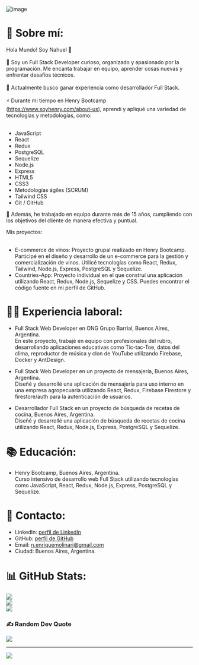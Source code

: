![image](https://user-images.githubusercontent.com/86387334/184496051-d90a2ad1-bd2b-468e-b7a9-578c78c2f036.png)





# 💫 Sobre mí:
Hola Mundo! Soy Nahuel 👋<br><br>🔭 Soy un Full Stack Developer curioso, organizado y apasionado por la programación. Me encanta trabajar en equipo, aprender cosas nuevas y enfrentar desafíos técnicos.<br><br>🌱 Actualmente busco ganar experiencia como desarrollador Full Stack.<br><br>⚡ Durante mi tiempo en Henry Bootcamp (https://www.soyhenry.com/about-us), aprendí y apliqué una variedad de tecnologías y metodologías, como:<br><br>
- JavaScript<br>
- React<br>
- Redux<br>
- PostgreSQL<br>
- Sequelize<br>
- Node.js<br>
- Express<br>
- HTML5<br>
- CSS3<br>
- Metodologías ágiles (SCRUM)<br>
- Tailwind CSS<br>
- Git / GitHub<br>

👯 Además, he trabajado en equipo durante más de 15 años, cumpliendo con los objetivos del cliente de manera efectiva y puntual.<br>

Mis proyectos:<br><br>
- E-commerce de vinos: Proyecto grupal realizado en Henry Bootcamp. Participé en el diseño y desarrollo de un e-commerce para la gestión y comercialización de vinos. Utilicé tecnologías como React, Redux, Tailwind, Node.js, Express, PostgreSQL y Sequelize.<br>
- Countries-App: Proyecto individual en el que construí una aplicación utilizando React, Redux, Node.js, Sequelize y CSS. Puedes encontrar el código fuente en mi perfil de GitHub.<br>

# 👨‍💻 Experiencia laboral:
- Full Stack Web Developer en ONG Grupo Barrial, Buenos Aires, Argentina.<br>
En este proyecto, trabajé en equipo con profesionales del rubro, desarrollando aplicaciones educativas como Tic-tac-Toe, datos del clima, reproductor de música y clon de YouTube utilizando Firebase, Docker y AntDesign.<br>

- Full Stack Web Developer en un proyecto de mensajería, Buenos Aires, Argentina.<br>
Diseñé y desarrollé una aplicación de mensajería para uso interno en una empresa agropecuaria utilizando React, Redux, Firebase Firestore y firestore/auth para la autenticación de usuarios.<br>

- Desarrollador Full Stack en un proyecto de búsqueda de recetas de cocina, Buenos Aires, Argentina.<br>
Diseñé y desarrollé una aplicación de búsqueda de recetas de cocina utilizando React, Redux, Node.js, Express, PostgreSQL y Sequelize.<br>

# 📚 Educación:
- Henry Bootcamp, Buenos Aires, Argentina.<br>
Curso intensivo de desarrollo web Full Stack utilizando tecnologías como JavaScript, React, Redux, Node.js, Express, PostgreSQL y Sequelize.<br>
# 📧 Contacto:
- LinkedIn: [perfil de LinkedIn](https://www.linkedin.com/in/nahuel-molinari/)
- GitHub: [perfil de GitHub](https://github.com/Feyenoord515)
- Email: n.enriquemolinari@gmail.com
- Ciudad: Buenos Aires, Argentina.
# 📊 GitHub Stats:
![](https://github-readme-stats.vercel.app/api?username=feyenoord515&theme=dark&hide_border=false&include_all_commits=false&count_private=false)<br/>
![](https://github-readme-streak-stats.herokuapp.com/?user=feyenoord515&theme=dark&hide_border=false)<br/>
![](https://github-readme-stats.vercel.app/api/top-langs/?username=feyenoord515&theme=dark&hide_border=false&include_all_commits=false&count_private=false&layout=compact)

### ✍️ Random Dev Quote
![](https://quotes-github-readme.vercel.app/api?type=horizontal&theme=radical)

---
[![](https://visitcount.itsvg.in/api?id=feyenoord515&icon=0&color=0)](https://visitcount.itsvg.in)
